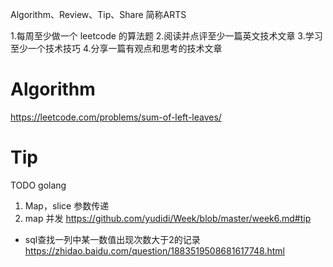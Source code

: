 Algorithm、Review、Tip、Share 简称ARTS

1.每周至少做一个 leetcode 的算法题 2.阅读并点评至少一篇英文技术文章 3.学习至少一个技术技巧 4.分享一篇有观点和思考的技术文章

# Algorithm

https://leetcode.com/problems/sum-of-left-leaves/

# Tip 

TODO golang
1. Map，slice 参数传递
2. map 并发 https://github.com/yudidi/Week/blob/master/week6.md#tip

* sql查找一列中某一数值出现次数大于2的记录
https://zhidao.baidu.com/question/1883519508681617748.html
